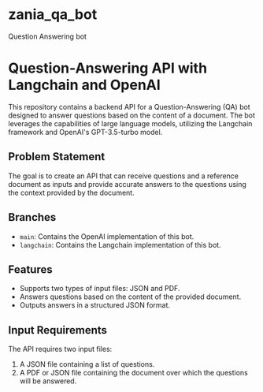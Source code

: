 # zania_qa_bot
Question Answering bot
# Question-Answering API with Langchain and OpenAI

This repository contains a backend API for a Question-Answering (QA) bot designed to answer questions based on the content of a document. The bot leverages the capabilities of large language models, utilizing the Langchain framework and OpenAI's GPT-3.5-turbo model.

## Problem Statement

The goal is to create an API that can receive questions and a reference document as inputs and provide accurate answers to the questions using the context provided by the document.

## Branches

- `main`: Contains the OpenAI implementation of this bot.
- `langchain`: Contains the Langchain implementation of this bot.

## Features

- Supports two types of input files: JSON and PDF.
- Answers questions based on the content of the provided document.
- Outputs answers in a structured JSON format.

## Input Requirements

The API requires two input files:

1. A JSON file containing a list of questions.
2. A PDF or JSON file containing the document over which the questions will be answered.

